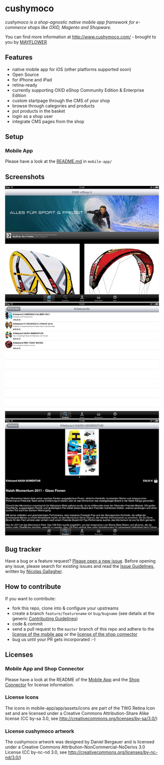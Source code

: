 cushymoco
=========

*cushymoco is a shop-agnostic native mobile app framework for e-commerce shops like OXID, Magento and Shopware.*

You can find more information at http://www.cushymoco.com/ - brought to you by [MAYFLOWER](http://www.mayflower.de/)

## Features

  * native mobile app for iOS (other platforms supported soon)
  * Open Source
  * for iPhone and iPad
  * retina-ready
  * currently supporting OXID eShop Community Edition & Enterprise Edition
  * custom startpage through the CMS of your shop
  * browse through categories and products
  * put products in the basket
  * login as a shop user
  * integrate CMS pages from the shop


## Setup

### Mobile App

Please have a look at the [README.md](mobile-app/README.md) in `mobile-app/`

## Screenshots

![Startpage](screenshots/cushymoco_startpage.jpg)
![Product Overview](screenshots/cushymoco_productoverview.jpg)
![Product Detail](screenshots/cushymoco_productdetailpage.jpg)

## Bug tracker

Have a bug or a feature request? [Please open a new issue](https://github.com/Mayflower/cushymoco/issues). Before opening any issue, please search for existing issues and read the [Issue Guidelines](https://github.com/necolas/issue-guidelines), written by [Nicolas Gallagher](https://github.com/necolas/).

## How to contribute

If you want to contribute:

  * fork this repo, clone into & configure your upstreams
  * create a branch `feature/featurename` or `bug/bugname` (see details at the generic [Contributing Guidelines](https://github.com/necolas/issue-guidelines))
  * code & commit
  * send a pull request to the `master` branch of this repo and adhere to the [license of the mobile app](mobile-app/LICENSE.txt) or
    the [license of the shop connector](shop-connector/LICENSE.txt)
  * bug us until your PR gets incorporated :-)

## Licenses

### Mobile App and Shop Connector

Please have a look at the README of the [Mobile App](mobile-app/README.md) and the [Shop Connector](shop-connector/README.md)
for license information.

### License Icons

The icons in mobile-app/app/assets/icons are part of the TWG Retina Icon set
and are licensed under a Creative Commons Attribution-Share Alike license
(CC by-sa 3.0, see http://creativecommons.org/licenses/by-sa/3.0/)

### License cushymoco artwork

The cushymoco artwork was designed by Daniel Bergauer and is licensed under a
Creative Commons Attribution-NonCommercial-NoDerivs 3.0 License
(CC by-nc-nd 3.0, see http://creativecommons.org/licenses/by-nc-nd/3.0/)
